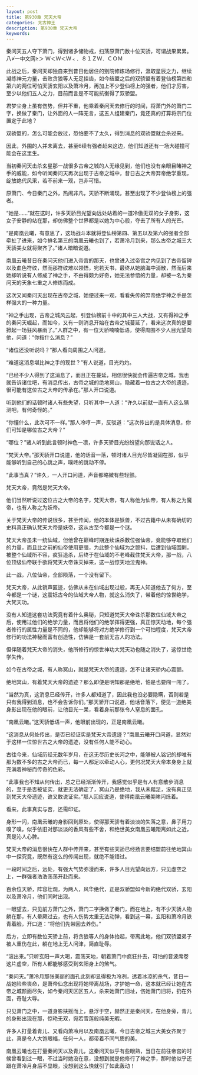```yaml
---
layout: post
title: 第930章 梵天大帝
categories: 太古神王
description: 第930章 梵天大帝
keywords:
---
```


秦问天五人夺下萧门，得到诸多储物戒，扫荡原萧门数十位天骄，可谓战果累累。八≯一中文网≥＞ Ｗ＜Ｗ＜Ｗ﹤．８１ＺＷ．ＣＯＭ

此战之后，秦问天却独自来到昔日他居住的别院修炼场修行，汲取星辰之力，继续凝练神元力量，击败贪狼等人无足挂齿，如今结盟之后的双骄盟有着登仙榜第四和第六的两位可怕天骄玄阳以及萧冷月，再加上不少登仙榜上的强者，他们才厉害，至少以他们五人之力，目前而言是不可能抗衡得了双骄盟。

君梦尘身上虽有伤势，但并不重，他乘着秦问天去修行的时间，将萧门外的萧门二字，换做了秦门，让外面的人一阵无言，这五人组建秦门，竟还真的打算将宗门位置定于此地？

双骄盟的，怎么可能会放过，恐怕要不了太久，得到消息的双骄盟就会杀过来。

因此，外围的人并未离去，甚至6续有强者赶来这边，他们知道还有一场大碰撞可能会在这里生。

当初秦问天击杀玄星那一战很多古帝之城的人无缘见到，他们也没有亲眼目睹神之手的威能，如今听闻秦问天再次出现于古帝之城中，昔日古之大帝羿帝绝学重现，绽放绝代风采，若不前来一观，岂非可惜。

原萧门、今日秦门之外，热闹非凡，天骄不断涌现，甚至出现了不少登仙榜上的强者。

“她是……”就在这时，许多天骄目光望向远处站着的一道冷傲无双的女子身影，这女子安静的站在那，却仿佛整个世界都是以她为中心般，夺去了所有人的光芒。

“是南凰云曦，有意思了，这场战斗本就将登仙榜第四、第五以及第六的强者全部牵扯了进来，如今排名第三的南凰云曦也到了，若萧冷月到来，那么古帝之城三大天骄美女就将聚齐了。”诸人暗暗说道。

南凰云曦昔日在秦问天他们进入帝宫的那天，也曾进入过帝宫之内见到了古帝留碑以及血色符纹，然而那符纹难以领悟，宛若天书，最终从她脑海中消散，然而后来她却听说有人修成了神之手，不由得颇为好奇，她无法参悟的力量，却被一名为秦问天的天象七重之人修炼而成。

这次又闻秦问天出现在古帝之城，她便过来一观，看看失传的羿帝绝学神之手是怎样强大的一种力量。

“神之手出现，古帝之城风云起，引登仙榜前十中的其中三人大战，又有得神之手的秦问天崛起，而如今，又有一则消息开始在古帝之城蔓延了，看来这次真的是要掀起一场狂风暴雨了。”人群之中，有一位天骄喃喃低语，使得周围不少人目光望向他，问道：“你指什么消息？”

“诸位还没听说吗？”那人看向周围之人问道。

“难道这消息堪比神之手的现世？”有人说道，目光灼灼。

“已经不少人得到了这消息了，而且正在蔓延，相信很快就会传遍古帝之城，我也就告诉诸位吧，有消息传出，古帝之城的绝地冥山，隐藏着一位古之大帝的遗迹，很可能有这位古之大帝的传承在。”那人开口说道。

听到他们的话顿时诸人有些失望，只听其中一人道：“许久以前就一直有人这么猜测吧，有何奇怪的。”

“你懂什么，此次可不一样。”那人冷哼一声，反驳道：“这次传出的是具体消息，你们可知是哪位古之大帝？”

“哪位？”诸人听到此言顿时神色一凛，许多天骄目光纷纷望向那说话之人。

“梵天大帝。”那天骄开口说道，他的话音一落，顿时诸人目光尽皆凝固在那，似乎能够听到自己的心跳之声，噗咚的跳动不停。

“此事当真？”许久，一人开口问道，声音都略微有些轻颤。

梵天大帝，竟然是梵天大帝。

他们当然听说过这位古之大帝的名字，梵天大帝，有人称他为仙帝，有人称之为魔帝，也有人称之为妖帝。

关于梵天大帝的传说很多，甚至传闻，他的本体是妖兽，不过古籍中从未有确切的史料真正确认梵天大帝是妖帝，这从古至今都是一个谜。

梵天大帝虽未一统仙域，但他曾在巅峰时期连续诛杀数位强仙帝，竟能够夺取他们的力量，而且比之前的仙帝使用更强，为此整个仙域为之颤抖，后遭到仙域围剿，被整个仙域所不容，疯狂追杀，后终于在仙域的不老峰截住梵天大帝，那一战，八位顶级仙帝联手欲将梵天大帝诛灭掉来，这一战惊天地泣鬼神。

此一战，八位仙帝，全部陨落，一个没有留下。

梵天大帝，从此销声匿迹，仿佛从未在仙域出现过般，再无人知道他去了何方，至今都是一个谜，这震铄古今的仙域大帝人物，就这么消失了，带着他的惊世绝学，大梵天功。

没有人知道这套功法究竟有着什么奥秘，只知道梵天大帝诛杀那数位仙域大帝之后，使用过他们的绝学力量，而且将他们的绝学挥得更强，真正惊天动地，每个强者修行的属性力量是不同的，他却能够将对方绝学修行到一个可怕程度，梵天大帝修行的功法神秘而富有创造性，仿佛是一套前无古人的功法。

但伴随着梵天大帝的消失，他所修行的惊世神功大梵天功也随之消失了，这惊世绝学失传。

如今在古帝之城，有人称冥山，就是梵天大帝的遗迹，怎不让诸天骄内心震颤。

绝地冥山，有着梵天大帝的遗迹？那么即便是明知那是绝地，怕是也要闯一闯了。

“当然为真，这消息已经传开，许多人都知道了，因此我也没必要隐瞒，否则若是只有我得到消息，也不会告诉你们。”那天骄开口说道，他话音落下，便见一道绝美身影出现在他的眼前，让他目光一呆，看着身前那张令人窒息的面孔。

“南凰云曦。”这天骄低语一声，他眼前出现的，正是南凰云曦。

“这消息从何处传出，是否已经证实是梵天大帝遗迹？”南凰云曦开口问道，显然对于这样一位惊世古之大帝的遗迹，没有任何人能不动心。

古往今来，仙域历经无数年岁月，在这无尽历史长河之中，能够被人铭记的却唯有那为数不多的古之大帝而已，每一人都足以牵动人心，更何况梵天大帝本身身上就充满着神秘而传奇的色彩。

“此事我也不知从何传出，总之已经渐渐传开，我感觉似乎是有人有意散步消息的，至于是否被证实，就更无法确定了，冥山乃是绝地，我从未踏足，没有真正见到梵天大帝遗迹，谁又敢说证实。”那人回应说道，使得南凰云曦美眸闪烁着。

看来，此事真实与否，还需印证。

身形一闪，南凰云曦的身影回到原处，使得那天骄有着淡淡的失落之意，鼻子用力嗅了嗅，似乎依旧对那淡淡的香风有些不舍，和绝世美女南凰云曦距离如此之近，真是沁人心脾。

梵天大帝的消息很快在人群中传开来，甚至有些天骄已经扬言要结盟前往绝地冥山中一探究竟，既然有这么的传闻出现，就绝不能错过。

一段时间之后，远处，有强大气势弥漫而来，许多人目光望向远方，只见虚空之上，一群强者浩浩荡荡开赴而来。

百余位天骄，阵容壮观，为两人，风华绝代，正是双骄盟如今新的绝代双骄，玄阳以及萧冷月，他们同时出现。

一眼望去，只见前方萧门之外，萧门二字换做了秦门，而在地上，有不少天骄人物躺在那，有人晕厥过去，也有人伤势太重无法动弹，看到这一幕，玄阳和萧冷月铁青着脸，开口道：“将他们先带回去养伤。”

后方，立即有数位天骄上前，将贪狼等人的身体抬起，带离此地，他们双骄盟弟子被人重伤在此，躺在地上无人问津，简直耻辱。

“滚出来。”只听玄阳一声大喝，震荡天地，朝着萧门中疯狂扑去，可怕的音波席卷这片虚空，所有人都能够感受到玄阳身上的煞气。

“秦问天。”萧冷月那张美丽的面孔此刻却显得极为冷冽，透着冰凉的杀气，昔日一战她险些丧命，是萧帝仙念出现将她带离战场，才护她一命，这本就已经让她在古帝之城颜面尽失，如今秦问天区区五人，杀来她萧门旧址，伤她萧门旧将，扔在外面，奇耻大辱。

只见萧门之中，一道身影扶摇而上，悬浮于空，赫然正是秦问天，在他身旁，青儿的身影出现在那，惊艳无双，宛若雪莲般纯美无暇。

许多人打量着青儿、又看向萧冷月以及南凰云曦，今日古帝之城三大美女齐聚于此，真是令人大饱眼福，任何一人，都带着不同气质的美。

南凰云曦也在打量秦问天以及青儿，这秦问天似乎有些眼熟，当日在前往帝宫的时候曾看到过一眼，不过当时她没在意，没想到就是他修行了神之手，那时他似乎还跟在萧冷月身后不显眼，没想到这么快就引了如此轰动！
